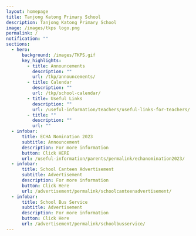 ```yaml
---
layout: homepage
title: Tanjong Katong Primary School
description: Tanjong Katong Primary School
image: /images/tkps logo.png
permalink: /
notification: ""
sections:
  - hero:
      background: /images/TKPS.gif
      key_highlights:
        - title: Announcements
          description: ""
          url: /tkp/announcements/
        - title: Calendar
          description: ""
          url: /tkp/school-calendar/
        - title: Useful Links
          description: ""
          url: /useful-information/teachers/useful-links-for-teachers/
        - title: ""
          description: ""
          url: ""
  - infobar:
      title: ECHA Nomination 2023
      subtitle: Announcement
      description: For more information
      button: Click HERE
      url: /useful-information/parents/permalink/echanomination2023/
  - infobar:
      title: School Canteen Advertisement
      subtitle: Advertisement
      description: For more information
      button: Click Here
      url: /advertisement/permalink/schoolcanteenadvertisement/
  - infobar:
      title: School Bus Service
      subtitle: Advertisement
      description: For more information
      button: Click Here
      url: /advertisement/permalink/schoolbusservice/
---
```

